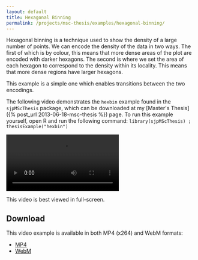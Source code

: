```yaml
---
layout: default
title: Hexagonal Binning
permalink: /projects/msc-thesis/examples/hexagonal-binning/
---
```


Hexagonal binning is a technique used to show the density of a large number of
points. We can encode the density of the data in two ways. The first of which
is by colour, this means that more dense areas of the plot are encoded with
darker hexagons. The second is where we set the area of each hexagon to
correspond to the density within its locality. This means that more dense
regions have larger hexagons.

This example is a simple one which enables transitions between the two encodings.

The following video demonstrates the `hexbin` example found in the
`sjpMScThesis` package, which can be downloaded at my [Master's Thesis]({% post_url 2013-06-18-msc-thesis %}) page.
To run this example yourself, open R and run the following
command: `library(sjpMScThesis) ; thesisExample("hexbin")`

<video controls class="span-90pc">
  <source src="/projects/msc-thesis/examples/hexagonal-binning/hexagonal-binning.mp4" type="video/mp4; codecs=avc1.64001E">
  <source src="/projects/msc-thesis/examples/hexagonal-binning/hexagonal-binning.webm" type="video/webm; codecs=vp8">
  <source src="/projects/msc-thesis/examples/hexagonal-binning/hexagonal-binning-iphone.mp4" type="video/mp4; codecs=avc1.42E01E">
</video>

This video is best viewed in full-screen.

## Download

This video example is available in both MP4 (x264) and WebM formats:

* [MP4](/projects/msc-thesis/examples/hexagonal-binning/hexagonal-binning.mp4)
* [WebM](/projects/msc-thesis/examples/hexagonal-binning/hexagonal-binning.webm)

<script type="text/javascript" src="/scripts/video-detect.js"></script>
